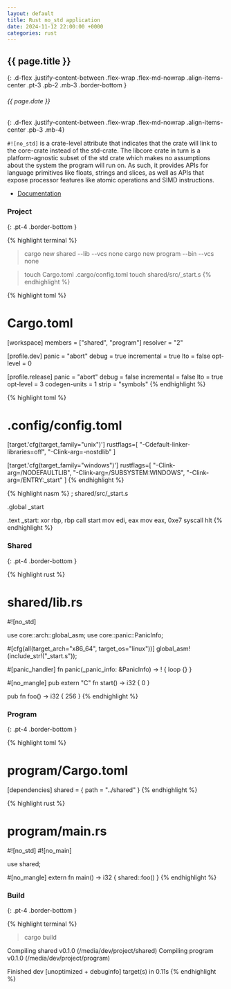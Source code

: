 ```yaml
---
layout: default
title: Rust no_std application
date: 2024-11-12 22:00:00 +0000
categories: rust
---
```

## {{ page.title }}
{: .d-flex .justify-content-between .flex-wrap .flex-md-nowrap .align-items-center .pt-3 .pb-2 .mb-3 .border-bottom }

###### {{ page.date }}
{: .d-flex .justify-content-between .flex-wrap .flex-md-nowrap .align-items-center .pb-3 .mb-4}

`#![no_std]` is a crate-level attribute that indicates that the crate will 
link to the core-crate instead of the std-crate. The libcore crate in turn
is a platform-agnostic subset of the std crate which makes no assumptions
about the system the program will run on. As such, it provides APIs for 
language primitives like floats, strings and slices, as well as APIs that
expose processor features like atomic operations and SIMD instructions.

- [Documentation](https://www.rust-lang.org/learn)

### Project
{: .pt-4 .border-bottom }

{% highlight terminal %}
> cargo new shared --lib --vcs none
> cargo new program --bin --vcs none

> touch Cargo.toml .cargo/config.toml
> touch shared/src/_start.s
{% endhighlight %}

{% highlight toml %}
# Cargo.toml

[workspace]
members = ["shared", "program"]
resolver = "2"

[profile.dev]
panic = "abort"
debug = true
incremental = true
lto = false
opt-level = 0

[profile.release]
panic = "abort"
debug = false
incremental = false
lto = true
opt-level = 3
codegen-units = 1
strip = "symbols"
{% endhighlight %}

{% highlight toml %}
# .config/config.toml

[target.'cfg(target_family="unix")']
rustflags=[
    "-Cdefault-linker-libraries=off",
    "-Clink-arg=-nostdlib"
]

[target.'cfg(target_family="windows")']
rustflags=[
    "-Clink-arg=/NODEFAULTLIB",
    "-Clink-arg=/SUBSYSTEM:WINDOWS",
    "-Clink-arg=/ENTRY:_start"
]
{% endhighlight %}

{% highlight nasm %}
; shared/src/_start.s

.global _start

.text
    _start:
        xor     rbp, rbp
        call    start
        mov     edi, eax
        mov     eax, 0xe7
        syscall
        hlt
{% endhighlight %}

### Shared
{: .pt-4 .border-bottom }

{% highlight rust %}
# shared/lib.rs

#![no_std]

use core::arch::global_asm;
use core::panic::PanicInfo;

#[cfg(all(target_arch="x86_64", target_os="linux"))]
global_asm!(include_str!("_start.s"));

#[panic_handler]
fn panic(_panic_info: &PanicInfo) -> ! {
    loop {}
}

#[no_mangle]
pub extern "C" fn start() -> i32 {
    0
}

pub fn foo() -> i32 {
    256
}
{% endhighlight %}

### Program
{: .pt-4 .border-bottom }

{% highlight toml %}
# program/Cargo.toml

[dependencies]
shared = { path = "../shared" }
{% endhighlight %}

{% highlight rust %}
# program/main.rs

#![no_std]
#![no_main]

use shared;

#[no_mangle]
extern fn main() -> i32 {
    shared::foo()
}
{% endhighlight %}

### Build
{: .pt-4 .border-bottom }

{% highlight terminal %}
> cargo build

Compiling shared v0.1.0 (/media/dev/project/shared)
Compiling program v0.1.0 (/media/dev/project/program)

Finished dev [unoptimized + debuginfo] target(s) in 0.11s
{% endhighlight %}
